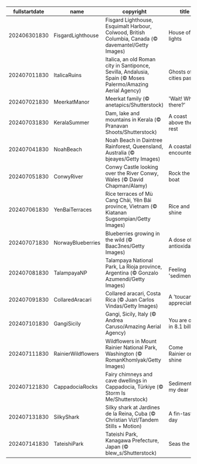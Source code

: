 |fullstartdate|name|copyright|title|image|
|--|--|--|--|--|
202406301830|FisgardLighthouse|Fisgard Lighthouse, Esquimalt Harbour, Colwood, British Columbia, Canada (© davemantel/Getty Images)|House of lights|![](/en-IN/2024/07/202406301830FisgardLighthouse.jpg)|
202407011830|ItalicaRuins|Italica, an old Roman city in Santiponce, Sevilla, Andalusia, Spain (© Moses Palermo/Amazing Aerial Agency)|Ghosts of cities past|![](/en-IN/2024/07/202407011830ItalicaRuins.jpg)|
202407021830|MeerkatManor|Meerkat family (© anetapics/Shutterstock)|'Wait! Who's there?'|![](/en-IN/2024/07/202407021830MeerkatManor.jpg)|
202407031830|KeralaSummer|Dam, lake and mountains in Kerala (© Pranavan Shoots/Shutterstock)|A coast above the rest|![](/en-IN/2024/07/202407031830KeralaSummer.jpg)|
202407041830|NoahBeach|Noah Beach in Daintree Rainforest, Queensland, Australia (© bjeayes/Getty Images)|A coastal encounter|![](/en-IN/2024/07/202407041830NoahBeach.jpg)|
202407051830|ConwyRiver|Conwy Castle looking over the River Conwy, Wales (© David Chapman/Alamy)|Rock the boat|![](/en-IN/2024/07/202407051830ConwyRiver.jpg)|
202407061830|YenBaiTerraces|Rice terraces of Mù Cang Chải, Yên Bái province, Vietnam (© Kiatanan Sugsompian/Getty Images)|Rice and shine|![](/en-IN/2024/07/202407061830YenBaiTerraces.jpg)|
202407071830|NorwayBlueberries|Blueberries growing in the wild (© Baac3nes/Getty Images)|A dose of antioxidants|![](/en-IN/2024/07/202407071830NorwayBlueberries.jpg)|
202407081830|TalampayaNP|Talampaya National Park, La Rioja province, Argentina (© Gonzalo Azumendi/Getty Images)|Feeling 'sedimental'?|![](/en-IN/2024/07/202407081830TalampayaNP.jpg)|
202407091830|CollaredAracari|Collared aracari, Costa Rica (© Juan Carlos Vindas/Getty Images)|A 'toucan' of appreciation|![](/en-IN/2024/07/202407091830CollaredAracari.jpg)|
202407101830|GangiSicily|Gangi, Sicily, Italy (© Andrea Caruso/Amazing Aerial Agency)|You are one in 8.1 billion|![](/en-IN/2024/07/202407101830GangiSicily.jpg)|
202407111830|RainierWildflowers|Wildflowers in Mount Rainier National Park, Washington (© RomanKhomlyak/Getty Images)|Come Rainier or shine|![](/en-IN/2024/07/202407111830RainierWildflowers.jpg)|
202407121830|CappadociaRocks|Fairy chimneys and cave dwellings in Cappadocia, Türkiye (© Storm Is Me/Shutterstock)|Sedimentary, my dear|![](/en-IN/2024/07/202407121830CappadociaRocks.jpg)|
202407131830|SilkyShark|Silky shark at Jardines de la Reina, Cuba (© Christian Vizl/Tandem Stills + Motion)|A fin-tastic day|![](/en-IN/2024/07/202407131830SilkyShark.jpg)|
202407141830|TateishiPark|Tateishi Park, Kanagawa Prefecture, Japan (© blew_s/Shutterstock)|Seas the day|![](/en-IN/2024/07/202407141830TateishiPark.jpg)|

